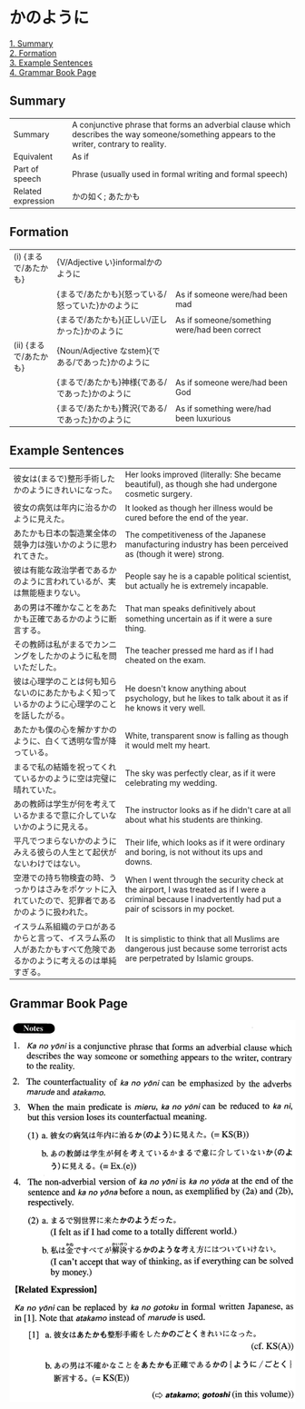 # かのように

[1. Summary](#summary)<br>
[2. Formation](#formation)<br>
[3. Example Sentences](#example-sentences)<br>
[4. Grammar Book Page](#grammar-book-page)<br>


## Summary

<table><tr>   <td>Summary</td>   <td>A conjunctive phrase that forms an adverbial clause which describes the way someone/something appears to the writer, contrary to reality.</td></tr><tr>   <td>Equivalent</td>   <td>As if</td></tr><tr>   <td>Part of speech</td>   <td>Phrase (usually used in formal writing and formal speech)</td></tr><tr>   <td>Related expression</td>   <td>かの如く; あたかも</td></tr></table>

## Formation

<table class="table"><tbody><tr class="tr head"><td class="td"><span class="numbers">(i)</span> <span class="bold">{まるで/あたかも}</span></td><td class="td"><span>{V/Adjective い}informal</span><span class="concept">かのように</span></td><td class="td"></td></tr><tr class="tr"><td class="td"></td><td class="td"><span>{まるで/あたかも}{怒っている/怒っていた}</span><span class="concept">かのように</span></td><td class="td"><span>As if someone were/had been mad</span></td></tr><tr class="tr"><td class="td"></td><td class="td"><span>{まるで/あたかも}{正しい/正しかった}</span><span class="concept">かのように</span></td><td class="td"><span>As if someone/something were/had been correct</span></td></tr><tr class="tr head"><td class="td"><span class="numbers">(ii)</span> <span class="bold">{まるで/あたかも}</span></td><td class="td"><span>{Noun/Adjective なstem}{である/であった}</span><span class="concept">かのように</span></td><td class="td"></td></tr><tr class="tr"><td class="td"></td><td class="td"><span>{まるで/あたかも}神様{である/であった}</span><span class="concept">かのように</span></td><td class="td"><span>As if someone were/had been God</span></td></tr><tr class="tr"><td class="td"></td><td class="td"><span>{まるで/あたかも}贅沢{である/であった}</span><span class="concept">かのように</span></td><td class="td"><span>As if something were/had been luxurious</span></td></tr></tbody></table>

## Example Sentences

<table><tr>   <td>彼女は(まるで)整形手術したかのようにきれいになった。</td>   <td>Her looks improved (literally: She became beautiful), as though she had undergone cosmetic surgery.</td></tr><tr>   <td>彼女の病気は年内に治るかのように見えた。</td>   <td>It looked as though her illness would be cured before the end of the year.</td></tr><tr>   <td>あたかも日本の製造業全体の競争力は強いかのように思われてきた。</td>   <td>The competitiveness of the Japanese manufacturing industry has been perceived as (though it were) strong.</td></tr><tr>   <td>彼は有能な政治学者であるかのように言われているが、実は無能極まりない。</td>   <td>People say he is a capable political scientist, but actually he is extremely incapable.</td></tr><tr>   <td>あの男は不確かなことをあたかも正確であるかのように断言する。</td>   <td>That man speaks deﬁnitively about something uncertain as if it were a sure thing.</td></tr><tr>   <td>その教師は私がまるでカンニングをしたかのように私を問いただした。</td>   <td>The teacher pressed me hard as if I had cheated on the exam.</td></tr><tr>   <td>彼は心理学のことは何も知らないのにあたかもよく知っているかのように心理学のことを話したがる。</td>   <td>He doesn't know anything about psychology, but he likes to talk about it as if he knows it very well.</td></tr><tr>   <td>あたかも僕の心を解かすかのように、白くて透明な雪が降っている。</td>   <td>White, transparent snow is falling as though it would melt my heart.</td></tr><tr>   <td>まるで私の結婚を祝ってくれているかのように空は完璧に晴れていた。</td>   <td>The sky was perfectly clear, as if it were celebrating my wedding.</td></tr><tr>   <td>あの教師は学生が何を考えているかまるで意に介していないかのように見える。</td>   <td>The instructor looks as if he didn't care at all about what his students are thinking.</td></tr><tr>   <td>平凡でつまらないかのようにみえる彼らの人生とて起伏がないわけではない。</td>   <td>Their life, which looks as if it were ordinary and boring, is not without its ups and downs.</td></tr><tr>   <td>空港での持ち物検査の時、うっかりはさみをポケットに入れていたので、犯罪者であるかのように扱われた。</td>   <td>When I went through the security check at the airport, I was treated as if I were a criminal because I inadvertently had put a pair of scissors in my pocket.</td></tr><tr>   <td>イスラム系組織のテロがあるからと言って、イスラム系の人があたかもすべて危険であるかのように考えるのは単純すぎる。</td>   <td>It is simplistic to think that all Muslims are dangerous just because some terrorist acts are perpetrated by Islamic groups.</td></tr></table>

## Grammar Book Page

![](../img/Advancedかのように.png)

